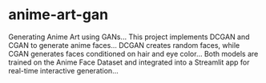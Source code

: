 # anime-art-gan
Generating Anime Art using GANs... This project implements DCGAN and CGAN to generate anime faces... DCGAN creates random faces, while CGAN generates faces conditioned on hair and eye color... Both models are trained on the Anime Face Dataset and integrated into a Streamlit app for real-time interactive generation...

